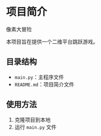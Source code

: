 # 项目简介

像素大冒险

本项目旨在提供一个二维平台跳跃游戏。

## 目录结构

- `main.py`：主程序文件
- `README.md`：项目简介文件

## 使用方法

1. 克隆项目到本地
2. 运行 `main.py` 文件
